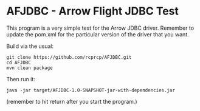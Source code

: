 # AFJDBC - Arrow Flight JDBC Test 

This program is a very simple test for the Arrow JDBC driver. Remember to update the pom.xml for the particular version of the driver that you want.

Build via the usual:
```Shell
git clone https://github.com/rcprcp/AFJDBC.git
cd AFJDBC
mvn clean package
```
Then run it: 
```Shell
java -jar target/AFJDBC-1.0-SNAPSHOT-jar-with-dependencies.jar
```
(remember to hit return after you start the program.)
